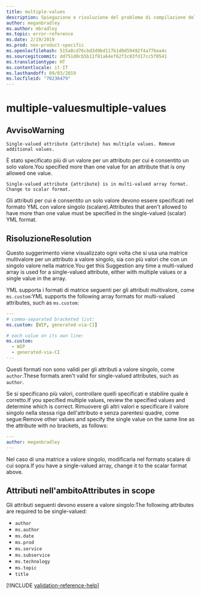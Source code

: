 ```yaml
---
title: multiple-values
description: Spiegazione e risoluzione del problema di compilazione della documentazione multiple-values
author: meganbradley
ms.author: mbradley
ms.topic: error-reference
ms.date: 2/19/2019
ms.prod: non-product-specific
ms.openlocfilehash: 515a8cd76cbd3d9bd117b1d0d59492f4a77bea4c
ms.sourcegitcommit: dd751d0cb5b11f81a64ef62f3c83fd17cc5f0541
ms.translationtype: HT
ms.contentlocale: it-IT
ms.lasthandoff: 09/03/2019
ms.locfileid: "70236479"
---
```

# <a name="multiple-values"></a><span data-ttu-id="4fe9a-103">multiple-values</span><span class="sxs-lookup"><span data-stu-id="4fe9a-103">multiple-values</span></span>

## <a name="warning"></a><span data-ttu-id="4fe9a-104">Avviso</span><span class="sxs-lookup"><span data-stu-id="4fe9a-104">Warning</span></span>

`Single-valued attribute {attribute} has multiple values. Remove additional values.`

<span data-ttu-id="4fe9a-105">È stato specificato più di un valore per un attributo per cui è consentito un solo valore.</span><span class="sxs-lookup"><span data-stu-id="4fe9a-105">You specified more than one value for an attribute that is ony allowed one value.</span></span>

`Single-valued attribute {attribute} is in multi-valued array format. Change to scalar format.`

<span data-ttu-id="4fe9a-106">Gli attributi per cui è consentito un solo valore devono essere specificati nel formato YML con valore singolo (scalare).</span><span class="sxs-lookup"><span data-stu-id="4fe9a-106">Attributes that aren't allowed to have more than one value must be specified in the single-valued (scalar) YML format.</span></span>

## <a name="resolution"></a><span data-ttu-id="4fe9a-107">Risoluzione</span><span class="sxs-lookup"><span data-stu-id="4fe9a-107">Resolution</span></span>

<span data-ttu-id="4fe9a-108">Questo suggerimento viene visualizzato ogni volta che si usa una matrice multivalore per un attributo a valore singolo, sia con più valori che con un singolo valore nella matrice.</span><span class="sxs-lookup"><span data-stu-id="4fe9a-108">You get this Suggestion any time a multi-valued array is used for a single-valued attribute, either with multiple values or a single value in the array.</span></span>

<span data-ttu-id="4fe9a-109">YML supporta i formati di matrice seguenti per gli attributi multivalore, come `ms.custom`:</span><span class="sxs-lookup"><span data-stu-id="4fe9a-109">YML supports the following array formats for multi-valued attributes, such as `ms.custom`:</span></span>

```yml
---
# comma-separated bracketed list:
ms.custom: [WIP, generated-via-CI]

# each value on its own line:
ms.custom:
  - WIP
  - generated-via-CI
---
```

<span data-ttu-id="4fe9a-110">Questi formati non sono validi per gli attributi a valore singolo, come `author`.</span><span class="sxs-lookup"><span data-stu-id="4fe9a-110">These formats aren't valid for single-valued attributes, such as `author`.</span></span>

<span data-ttu-id="4fe9a-111">Se si specificano più valori, controllare quelli specificati e stabilire quale è corretto.</span><span class="sxs-lookup"><span data-stu-id="4fe9a-111">If you specified multiple values, review the specified values and determine which is correct.</span></span> <span data-ttu-id="4fe9a-112">Rimuovere gli altri valori e specificare il valore singolo nella stessa riga dell'attributo e senza parentesi quadre, come segue:</span><span class="sxs-lookup"><span data-stu-id="4fe9a-112">Remove other values and specify the single value on the same line as the attribute with no brackets, as follows:</span></span>

```yml
---
author: meganbradley
---
```

<span data-ttu-id="4fe9a-113">Nel caso di una matrice a valore singolo, modificarla nel formato scalare di cui sopra.</span><span class="sxs-lookup"><span data-stu-id="4fe9a-113">If you have a single-valued array, change it to the scalar format above.</span></span>

## <a name="attributes-in-scope"></a><span data-ttu-id="4fe9a-114">Attributi nell'ambito</span><span class="sxs-lookup"><span data-stu-id="4fe9a-114">Attributes in scope</span></span>

<span data-ttu-id="4fe9a-115">Gli attributi seguenti devono essere a valore singolo:</span><span class="sxs-lookup"><span data-stu-id="4fe9a-115">The following attributes are required to be single-valued:</span></span>

- `author`
- `ms.author`
- `ms.date`
- `ms.prod`
- `ms.service`
- `ms.subservice`
- `ms.technology`
- `ms.topic`
- `title`

<!--make sure to add this file to your includes folder and verify the path-->
[!INCLUDE [validation-reference-help](includes/validation-reference-help.md)]
